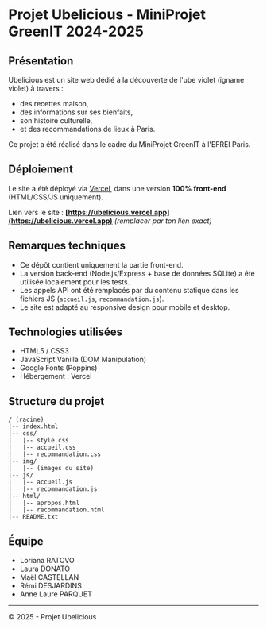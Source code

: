 # Projet Ubelicious - MiniProjet GreenIT 2024-2025

## Présentation
Ubelicious est un site web dédié à la découverte de l'ube violet (igname violet) à travers :
- des recettes maison,
- des informations sur ses bienfaits,
- son histoire culturelle,
- et des recommandations de lieux à Paris.

Ce projet a été réalisé dans le cadre du MiniProjet GreenIT à l'EFREI Paris.

## Déploiement
Le site a été déployé via [Vercel](https://vercel.com), dans une version **100% front-end** (HTML/CSS/JS uniquement).

Lien vers le site : **[https://ubelicious.vercel.app](https://ubelicious.vercel.app)** *(remplacer par ton lien exact)*

## Remarques techniques
- Ce dépôt contient uniquement la partie front-end.
- La version back-end (Node.js/Express + base de données SQLite) a été utilisée localement pour les tests.
- Les appels API ont été remplacés par du contenu statique dans les fichiers JS (`accueil.js`, `recommandation.js`).
- Le site est adapté au responsive design pour mobile et desktop.

## Technologies utilisées
- HTML5 / CSS3
- JavaScript Vanilla (DOM Manipulation)
- Google Fonts (Poppins)
- Hébergement : Vercel

## Structure du projet
```
/ (racine)
|-- index.html
|-- css/
|   |-- style.css
|   |-- accueil.css
|   |-- recommandation.css
|-- img/
|   |-- (images du site)
|-- js/
|   |-- accueil.js
|   |-- recommandation.js
|-- html/
|   |-- apropos.html
|   |-- recommandation.html
|-- README.txt
```

## Équipe
- Loriana RATOVO
- Laura DONATO
- Maël CASTELLAN
- Rémi DESJARDINS
- Anne Laure PARQUET

---
© 2025 - Projet Ubelicious
